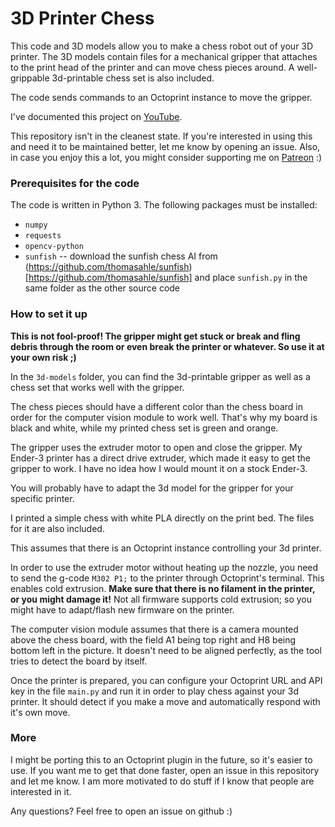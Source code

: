 # 3D Printer Chess

This code and 3D models allow you to make a chess robot out of your 3D printer. The 3D models contain files for a mechanical gripper that attaches to the print head of the printer and can move chess pieces around. A well-grippable 3d-printable chess set is also included.

The code sends commands to an Octoprint instance to move the gripper. 

I've documented this project on [YouTube](https://youtu.be/6b2As388-Ro). 

This repository isn't in the cleanest state. If you're interested in using this and need it to be maintained better, let me know by opening an issue. 
Also, in case you enjoy this a lot, you might consider supporting me on [Patreon](https://patreon.com/MatouMakes) :)

### Prerequisites for the code

The code is written in Python 3. The following packages must be installed:

* `numpy`
* `requests`
* `opencv-python`
* `sunfish` -- download the sunfish chess AI from (https://github.com/thomasahle/sunfish)[https://github.com/thomasahle/sunfish] and place `sunfish.py` in the same folder as the other source code


### How to set it up

**This is not fool-proof! The gripper might get stuck or break and fling debris through the room or even break the printer or whatever. So use it at your own risk ;)**

In the `3d-models` folder, you can find the 3d-printable gripper as well as a chess set that works well with the gripper. 

The chess pieces should have a different color than the chess board in order for the computer vision module to work well. That's why my board is black and white, while my printed chess set is green and orange. 

The gripper uses the extruder motor to open and close the gripper. My Ender-3 printer has a direct drive extruder, which made it easy to get the gripper to work. I have no idea how I would mount it on a stock Ender-3. 

You will probably have to adapt the 3d model for the gripper for your specific printer. 

I printed a simple chess with white PLA directly on the print bed. The files for it are also included. 

This assumes that there is an Octoprint instance controlling your 3d printer. 

In order to use the extruder motor without heating up the nozzle, you need to send the g-code `M302 P1;` to the printer through Octoprint's terminal. This enables cold extrusion. **Make sure that there is no filament in the printer, or you might damage it!** Not all firmware supports cold extrusion; so you might have to adapt/flash new firmware on the printer. 

The computer vision module assumes that there is a camera mounted above the chess board, with the field A1 being top right and H8 being bottom left in the picture. It doesn't need to be aligned perfectly, as the tool tries to detect the board by itself. 

Once the printer is prepared, you can configure your Octoprint URL and API key in the file `main.py` and run it in order to play chess against your 3d printer. It should detect if you make a move and automatically respond with it's own move. 

### More

I might be porting this to an Octoprint plugin in the future, so it's easier to use. If you want me to get that done faster, open an issue in this repository and let me know. I am more motivated to do stuff if I know that people are interested in it. 

Any questions? Feel free to open an issue on github :)
